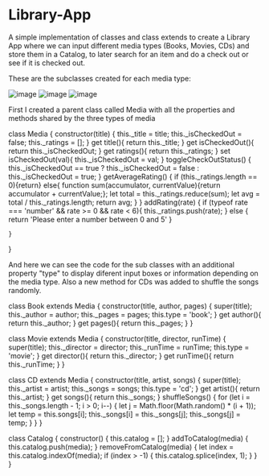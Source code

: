 # Library-App
A simple implementation of classes and class extends to create a Library App where we can input different media types (Books, Movies, CDs) and store them in a Catalog, to later search for an item and do a check out or see if it is checked out.

These are the subclasses created for each media type:

![image](https://user-images.githubusercontent.com/77022076/115309880-bce44000-a121-11eb-8059-85156bc66895.png)
![image](https://user-images.githubusercontent.com/77022076/115309921-cc638900-a121-11eb-8ccb-153ff487bff4.png)
![image](https://user-images.githubusercontent.com/77022076/115309951-d6858780-a121-11eb-8ccb-108f8af0c448.png)

First I created a parent class called Media with all the properties and methods shared by the three types of media

class Media {
    constructor(title) {
        this._title = title;
        this._isCheckedOut =  false;
        this._ratings = [];
    }
    get title(){
        return this._title;
    }
    get isCheckedOut(){
        return this._isCheckedOut;
    }
    get ratings(){
        return this._ratings;
    }
    set isCheckedOut(val){
        this._isCheckedOut = val;
    }
    toggleCheckOutStatus() {
        this._isCheckedOut == true ? this._isCheckedOut = false : this._isCheckedOut = true;
    }
    getAverageRating() {
        if (this._ratings.length == 0){return}
        else{
            function sum(accumulator, currentValue){return accumulator + currentValue;};
            let total = this._ratings.reduce(sum);
            let avg = total / this._ratings.length;
            return avg;
        }
    }
    addRating(rate) {
        if (typeof rate === 'number' && rate >= 0 && rate < 6){
            this._ratings.push(rate);
        }
        else {
            return 'Please enter a number between 0 and 5'
        }
        
    }
    
}

And here we can see the code for the sub classes with an additional property "type" to display diferent input boxes or information depending on the media type. Also a new method for CDs was added to shuffle the songs randomly.

class Book extends Media {
    constructor(title, author, pages) {
        super(title);
        this._author = author;
        this._pages = pages;
        this.type = 'book';
    }
    get author(){
        return this._author;
    }
    get pages(){
        return this._pages;
    }
}

class Movie extends Media {
    constructor(title, director, runTime) {
        super(title);
        this._director = director;
        this._runTime = runTime;
        this.type = 'movie';
    }
    get director(){
        return this._director;
    }
    get runTime(){
        return this._runTime;
    }
}

class CD extends Media {
    constructor(title, artist, songs) {
        super(title);
        this._artist = artist;
        this._songs = songs;
        this.type = 'cd';
    }
    get artist(){
        return this._artist;
    }
    get songs(){
        return this._songs;
    }
    shuffleSongs() {
        for (let i = this._songs.length - 1; i > 0; i--) {
            let j = Math.floor(Math.random() * (i + 1));
            let temp = this.songs[i];
            this._songs[i] = this._songs[j];
            this._songs[j] = temp;
        }
    }
}

class Catalog {
    constructor() {
        this.catalog = [];
    }
    addToCatalog(media) {
        this.catalog.push(media);
    }
    removeFromCatalog(media) {
        let index = this.catalog.indexOf(media);
        if (index > -1) {
            this.catalog.splice(index, 1);
        }
    }
}

